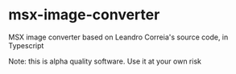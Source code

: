# msx-image-converter

MSX image converter based on Leandro Correia's source code, in Typescript

Note: this is alpha quality software. Use it at your own risk
